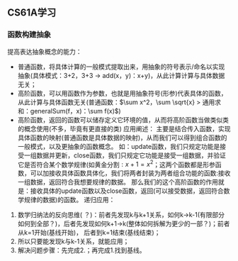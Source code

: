 ## CS61A学习
### 函数构建抽象
提高表达抽象概念的能力：
- 普通函数，将具体计算的一般模式提取出来，用抽象的符号表示/命名以实现抽象(具体模式：3+2，3+3 -> add(x，y)：x+y)，从此计算计算与具体数据无关；
- 高阶函数，可以用函数作为参数，也就是用抽象符号(形参)代表具体的函数，从此计算与具体函数无关(普通函数：$\sum x^2，\sum \sqrt{x} > 通用求和：generalSum(f，x)：\sum f(x)$)
- 高阶函数，返回的函数可以储存定义它环境的值，从而将高阶函数当做类似类的概念使用(不多，毕竟有更直接的类)
应用阐述：
主要是结合传入函数，实现具体函数的映射(普通函数是具体数据的映射)，从而我们可以得到组合函数的一般模式，以及更抽象的函数概念。
如：update函数，我们只规定功能是接受一组数据并更新，close函数，我们只规定它功能是接受一组数据，并验证它是否符合某个数学规律(如黄金分割$:x+1=x^2$；这两个函数都是形参函数，可以加接收具体函数具体化，我们将两者封装为两者组合功能的函数:接收一组数据，返回符合我想要规律的数据。
那么我们的这个高阶函数的作用就是：接收具体的update函数以及close函数，返回(可以接受数据，返回符合数学规律的数据)的函数。
递归应用：
1. 数学归纳法的反向思维( ？)：前者先发现k与k+1关系，如何k->k-1(有限部分如何到全部？)，后者先发现如何k+1->k(整体如何拆解为更少的一部？)；前者从k=1开始(基线开始)，
后者到k=1结束(基线结束)；
2. 所以只要能发现k与k-1关系，就能应用；
3. 解决问题步骤：先完成2.；再完成1.找到基线。